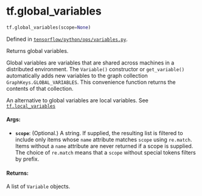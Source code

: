 <div itemscope itemtype="http://developers.google.com/ReferenceObject">
<meta itemprop="name" content="tf.global_variables" />
<meta itemprop="path" content="Stable" />
</div>

# tf.global_variables

``` python
tf.global_variables(scope=None)
```



Defined in [`tensorflow/python/ops/variables.py`](/code/stable/tensorflow/python/ops/variables.py).

Returns global variables.

Global variables are variables that are shared across machines in a
distributed environment. The `Variable()` constructor or `get_variable()`
automatically adds new variables to the graph collection
`GraphKeys.GLOBAL_VARIABLES`.
This convenience function returns the contents of that collection.

An alternative to global variables are local variables. See
<a href="../tf/local_variables.md"><code>tf.local_variables</code></a>

#### Args:

* <b>`scope`</b>: (Optional.) A string. If supplied, the resulting list is filtered
    to include only items whose `name` attribute matches `scope` using
    `re.match`. Items without a `name` attribute are never returned if a
    scope is supplied. The choice of `re.match` means that a `scope` without
    special tokens filters by prefix.


#### Returns:

A list of `Variable` objects.